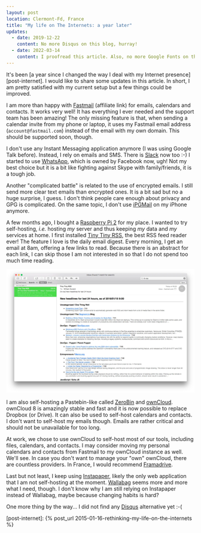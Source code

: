 ```yaml
---
layout: post
location: Clermont-Fd, France
title: "My life on The Internets: a year later"
updates:
  - date: 2019-12-22
    content: No more Disqus on this blog, hurray!
  - date: 2022-03-14
    content: I proofread this article. Also, no more Google Fonts on this blog!
---
```


It's been [a year since I changed the way I deal with my Internet
presence][post-internet]. I would like to share some updates in this article.
In short, I am pretty satisfied with my current setup but a few things could
be improved.

I am more than happy with [Fastmail][] (affiliate link) for emails, calendars
and contacts. It works very well! It has everything I ever needed and the
support team has been amazing! The only missing feature is that, when sending
a calendar invite from my phone or laptop, it uses my Fastmail email address
(`account@fastmail.com`) instead of the email with my own domain. This should
be supported soon, though.

I don't use any Instant Messaging application anymore (I was using Google Talk
before). Instead, I rely on emails and SMS. There is [Slack](https://slack.com/)
now too :-) I started to use [WhatsApp](https://www.whatsapp.com/), which is
owned by Facebook now, ugh! Not my best choice but it is a bit like fighting
against Skype with family/friends, it is a tough job.

Another "complicated battle" is related to the use of encrypted emails. I still
send more clear text emails than encrypted ones. It is a bit sad but no a huge
surprise, I guess. I don't think people care enough about privacy and GPG is
complicated. On the same topic, I don't use [iPGMail](https://ipgmail.com/)
on my iPhone anymore.

A few months ago, I bought a [Raspberry Pi 2](https://www.raspberrypi.org/) for
my place. I wanted to try self-hosting, _i.e._ hosting _my_ server and thus
keeping _my_ data and _my_ services at home. I first installed [Tiny Tiny
RSS](https://tt-rss.org/), the best RSS feed reader ever! The feature I love is
the daily email digest. Every morning, I get an email at 8am, offering a few
links to read. Because there is an abstract for each link, I can skip those I am
not interested in so that I do not spend too much time reading.

![An email sent by Tiny Tiny RSS](/images/posts/2016/01/tt-rss.webp)

I am also self-hosting a Pastebin-like called [ZeroBin][] and [ownCloud][].
ownCloud 8 is amazingly stable and fast and it is now possible to replace
Dropbox (or Drive). It can also be used to self-host calendars and contacts.
I don't want to self-host my emails though. Emails are rather critical and
should not be unavailable for too long.

At work, we chose to use ownCloud to self-host most of our tools, including
files, calendars, and contacts. I may consider moving my personal calendars and
contacts from Fastmail to my ownCloud instance as well. We'll see. In case you
don't want to manage your "own" ownCloud, there are countless providers. In
France, I would recommend [Framadrive][].

Last but not least, I keep using [Instapaper](https://www.instapaper.com),
likely the only web application that I am not self-hosting at the moment.
[Wallabag][] seems more and more what I need, though. I don't know why I am
still relying on Instapaper instead of Wallabag, maybe because changing habits
is hard?

One more thing by the way... I did not find any [Disqus][] alternative yet :-(

[framadrive]: https://framadrive.org/
[wallabag]: https://www.wallabag.org/
[owncloud]: https://owncloud.org/
[zerobin]: https://github.com/sebsauvage/ZeroBin
[disqus]: https://disqus.com/
[Fastmail]: https://www.fastmail.com/?STKI=13808765
[post-internet]: {% post_url 2015-01-16-rethinking-my-life-on-the-internets %}
